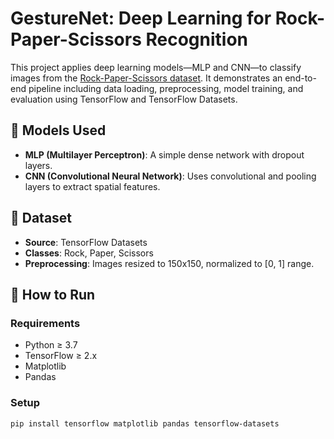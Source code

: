 # GestureNet: Deep Learning for Rock-Paper-Scissors Recognition

This project applies deep learning models—MLP and CNN—to classify images from the [Rock-Paper-Scissors dataset](https://www.tensorflow.org/datasets/catalog/rock_paper_scissors). It demonstrates an end-to-end pipeline including data loading, preprocessing, model training, and evaluation using TensorFlow and TensorFlow Datasets.

## 🧠 Models Used
- **MLP (Multilayer Perceptron)**: A simple dense network with dropout layers.
- **CNN (Convolutional Neural Network)**: Uses convolutional and pooling layers to extract spatial features.

## 📁 Dataset
- **Source**: TensorFlow Datasets
- **Classes**: Rock, Paper, Scissors
- **Preprocessing**: Images resized to 150x150, normalized to [0, 1] range.

## 🚀 How to Run

### Requirements
- Python ≥ 3.7
- TensorFlow ≥ 2.x
- Matplotlib
- Pandas

### Setup
```bash
pip install tensorflow matplotlib pandas tensorflow-datasets
